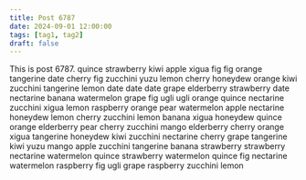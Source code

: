 ```yaml
---
title: Post 6787
date: 2024-09-01 12:00:00
tags: [tag1, tag2]
draft: false
---
```

This is post 6787.
quince
strawberry
kiwi
apple
xigua
fig
fig
orange
tangerine
date
cherry
fig
zucchini
yuzu
lemon
cherry
honeydew
orange
kiwi
zucchini
tangerine
lemon
date
date
date
grape
elderberry
strawberry
date
nectarine
banana
watermelon
grape
fig
ugli
ugli
orange
quince
nectarine
zucchini
xigua
lemon
raspberry
orange
pear
watermelon
apple
nectarine
honeydew
lemon
cherry
zucchini
lemon
banana
xigua
honeydew
quince
orange
elderberry
pear
cherry
zucchini
mango
elderberry
cherry
orange
xigua
tangerine
honeydew
kiwi
zucchini
nectarine
cherry
grape
tangerine
kiwi
yuzu
mango
apple
zucchini
tangerine
banana
strawberry
strawberry
nectarine
watermelon
quince
strawberry
watermelon
quince
fig
nectarine
watermelon
raspberry
fig
ugli
grape
raspberry
zucchini
lemon
